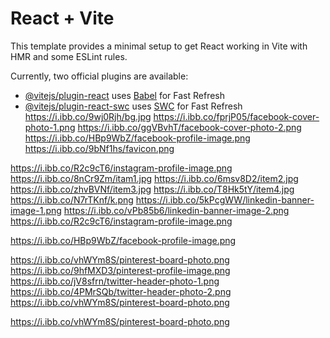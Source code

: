 # React + Vite

This template provides a minimal setup to get React working in Vite with HMR and some ESLint rules.

Currently, two official plugins are available:

- [@vitejs/plugin-react](https://github.com/vitejs/vite-plugin-react/blob/main/packages/plugin-react/README.md) uses [Babel](https://babeljs.io/) for Fast Refresh
- [@vitejs/plugin-react-swc](https://github.com/vitejs/vite-plugin-react-swc) uses [SWC](https://swc.rs/) for Fast Refresh
https://i.ibb.co/9wj0Rjh/bg.jpg
https://i.ibb.co/fprjP05/facebook-cover-photo-1.png
https://i.ibb.co/ggVBvhT/facebook-cover-photo-2.png
https://i.ibb.co/HBp9WbZ/facebook-profile-image.png
https://i.ibb.co/9bNf1hs/favicon.png

https://i.ibb.co/R2c9cT6/instagram-profile-image.png
https://i.ibb.co/8nCr9Zm/itam1.jpg
https://i.ibb.co/6msv8D2/item2.jpg
https://i.ibb.co/zhvBVNf/item3.jpg
https://i.ibb.co/T8Hk5tY/item4.jpg
https://i.ibb.co/N7rTKnf/k.png
https://i.ibb.co/5kPcgWW/linkedin-banner-image-1.png
https://i.ibb.co/vPb85b6/linkedin-banner-image-2.png
https://i.ibb.co/R2c9cT6/instagram-profile-image.png

https://i.ibb.co/HBp9WbZ/facebook-profile-image.png

https://i.ibb.co/vhWYm8S/pinterest-board-photo.png
https://i.ibb.co/9hfMXD3/pinterest-profile-image.png
https://i.ibb.co/jV8sfrn/twitter-header-photo-1.png
https://i.ibb.co/4PMrSQb/twitter-header-photo-2.png
https://i.ibb.co/vhWYm8S/pinterest-board-photo.png

https://i.ibb.co/vhWYm8S/pinterest-board-photo.png
